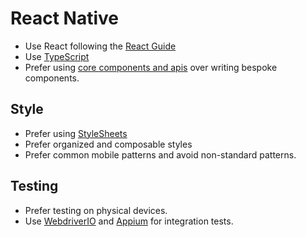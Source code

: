 # React Native

- Use React following the [React Guide](/react/)
- Use [TypeScript](/typescript/)
- Prefer using [core components and apis] over writing bespoke components.

[core components and apis]: https://reactnative.dev/docs/components-and-apis

## Style

- Prefer using [StyleSheets]
- Prefer organized and composable styles
- Prefer common mobile patterns and avoid non-standard patterns.

[StyleSheets]: https://reactnative.dev/docs/stylesheet

## Testing

- Prefer testing on physical devices.
- Use [WebdriverIO] and [Appium] for integration tests.

[webdriverio]: https://webdriver.io
[appium]: https://appium.io
